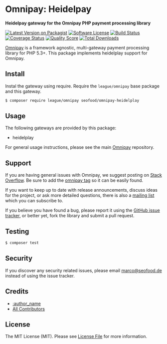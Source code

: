 # Omnipay: Heidelpay

**Heidelpay gateway for the Omnipay PHP payment processing library**

[![Latest Version on Packagist](https://img.shields.io/packagist/v/seofood/omnipay-heidelplay.svg?style=flat-square)](https://packagist.org/packages/seofood/omnipay-heidelplay)
[![Software License](https://img.shields.io/badge/license-MIT-brightgreen.svg?style=flat-square)](LICENSE.md)
[![Build Status](https://img.shields.io/travis/seofood/omnipay-heidelplay/master.svg?style=flat-square)](https://travis-ci.org/seofood/omnipay-heidelplay)
[![Coverage Status](https://img.shields.io/scrutinizer/coverage/g/seofood/omnipay-heidelplay.svg?style=flat-square)](https://scrutinizer-ci.com/g/seofood/omnipay-heidelplay/code-structure)
[![Quality Score](https://img.shields.io/scrutinizer/g/seofood/omnipay-heidelplay.svg?style=flat-square)](https://scrutinizer-ci.com/g/seofood/omnipay-heidelplay)
[![Total Downloads](https://img.shields.io/packagist/dt/seofood/omnipay-heidelplay.svg?style=flat-square)](https://packagist.org/packages/seofood/omnipay-heidelplay)


[Omnipay](https://github.com/thephpleague/omnipay) is a framework agnostic, multi-gateway payment
processing library for PHP 5.3+. This package implements heidelplay support for Omnipay.

## Install

Instal the gateway using require. Require the `league/omnipay` base package and this gateway.

``` bash
$ composer require league/omnipay seofood/omnipay-heidelplay
```

## Usage

The following gateways are provided by this package:

 * heidelplay

For general usage instructions, please see the main [Omnipay](https://github.com/thephpleague/omnipay) repository.

## Support

If you are having general issues with Omnipay, we suggest posting on
[Stack Overflow](http://stackoverflow.com/). Be sure to add the
[omnipay tag](http://stackoverflow.com/questions/tagged/omnipay) so it can be easily found.

If you want to keep up to date with release announcements, discuss ideas for the project,
or ask more detailed questions, there is also a [mailing list](https://groups.google.com/forum/#!forum/omnipay) which
you can subscribe to.

If you believe you have found a bug, please report it using the [GitHub issue tracker](https://github.com/seofood/omnipay-heidelplay/issues),
or better yet, fork the library and submit a pull request.

## Testing

``` bash
$ composer test
```

## Security

If you discover any security related issues, please email marco@seofood.de instead of using the issue tracker.

## Credits

- [:author_name](https://github.com/:author_username)
- [All Contributors](../../contributors)

## License

The MIT License (MIT). Please see [License File](LICENSE.md) for more information.
